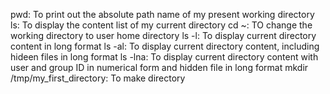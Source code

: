pwd: To print out the absolute path name of my present working directory
ls: To display the content list of my current directory
cd ~: TO change the working directory to user home directory
ls -l: To display current directory content in long format
ls -al: To display current directory content, including hideen files in long format
ls -lna: To display current directory content with user and group ID in numerical form and hidden file in long format
mkdir /tmp/my_first_directory: To make directory
